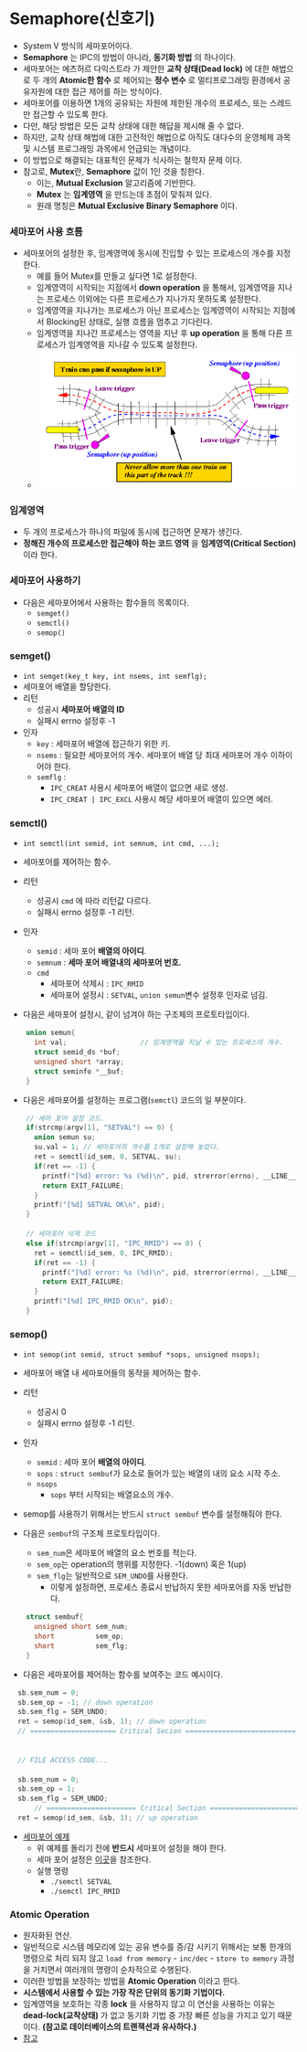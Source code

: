 # Semaphore(신호기)
- System V 방식의 세마포어이다.
- **Semaphore** 는 IPC의 방법이 아니라, **동기화 방법** 의 하나이다.
- 세마포어는 에츠허르 다익스트라 가 제안한 **교착 상태(Dead lock)** 에 대한 해법으로 두 개의 **Atomic한 함수** 로 제어되는 **정수 변수** 로 멀티프로그래밍 환경에서 공유자원에 대한 접근 제어를 하는 방식이다.
- 세마포어를 이용하면 1개의 공유되는 자원에 제한된 개수의 프로세스, 또는 스레드만 접근할 수 있도록 한다.
- 다만, 해당 방법은 모든 교착 상태에 대한 해답을 제시해 줄 수 없다.
- 하지만, 교착 상태 해법에 대한 고전적인 해법으로 아직도 대다수의 운영체제 과목 및 시스템 프로그래밍 과목에서 언급되는 개념이다.
- 이 방법으로 해결되는 대표적인 문제가 식사하는 철학자 문제 이다.
- 참고로, **Mutex**란, **Semaphore** 값이 1인 것을 칭한다.
  - 이는, **Mutual Exclusion** 알고리즘에 기반한다.
  - **Mutex** 는 **임계영역** 을 만드는데 초점이 맞춰져 있다.
  - 원래 명칭은 **Mutual Exclusive Binary Semaphore** 이다.

### 세마포어 사용 흐름
- 세마포어의 설정한 후, 임계영역에 동시에 진입할 수 있는 프로세스의 개수를 지정한다.
  - 예를 들어 Mutex를 만들고 싶다면 1로 설정한다.
  - 임계영역이 시작되는 지점에서 **down operation** 을 통해서, 임계영역을 지나는 프로세스 이외에는 다른 프로세스가 지나가지 못하도록 설정한다.
  - 임계영역을 지나가는 프로세스가 아닌 프로세스는 임계영역이 시작되는 지점에서 Blocking된 상태로, 실행 흐름을 멈추고 기다린다.
  - 임계영역을 지나간 프로세스는 영역을 지난 후 **up operation** 을 통해 다른 프로세스가 임계영역을 지나갈 수 있도록 설정한다.
  - ![참고 이미지](./img/semaphore.gif)

### 임계영역
- 두 개의 프로세스가 하나의 파일에 동시에 접근하면 문제가 생긴다.
- **정해진 개수의 프로세스만 접근해야 하는 코드 영역** 을 **임계영역(Critical Section)** 이라 한다.

### 세마포어 사용하기
- 다음은 세마포어에서 사용하는 함수들의 목록이다.
  - `semget()`
  - `semctl()`
  - `semop()`

### semget()
- `int semget(key_t key, int nsems, int semflg);`
- 세마포어 배열을 할당한다.
- 리턴
  - 성공시 **세마포어 배열의 ID**
  - 실패시 errno 설정후 -1
- 인자
  - `key` : 세마포어 배열에 접근하기 위한 키.
  - `nsems` : 필요한 세마포어의 개수. 세마포어 배열 당 최대 세마포어 개수 이하이어야 한다.
  - `semflg` :
    - `IPC_CREAT` 사용시 세마포어 배열이 없으면 새로 생성.
    - `IPC_CREAT | IPC_EXCL` 사용시 해당 세마포어 배열이 있으면 에러.

### semctl()
- `int semctl(int semid, int semnum, int cmd, ...);`
- 세마포어를 제어하는 함수.
- 리턴
  - 성공시 `cmd` 에 따라 리턴값 다르다.
  - 실패시 errno 설정후 -1 리턴.
- 인자
  - `semid` : 세마 포어 **배열의 아이디**.
  - `semnum` : **세마 포어 배열내의 세마포어 번호.**
  - `cmd`
    - 세마포어 삭제시 : `IPC_RMID`
    - 세마포어 설정시 : `SETVAL`, `union semun`변수 설정후 인자로 넘김.

- 다음은 세마포어 설정시, 같이 넘겨야 하는 구조체의 프로토타입이다.
```c
    union semun{
      int val;                  // 임계영역을 지날 수 있는 프로세스의 개수.
      struct semid_ds *buf;
      unsigned short *array;
      struct seminfo *__buf;
    }
```

- 다음은 세마포어를 설정하는 프로그램(`semctl`) 코드의 일 부분이다.
```c
    // 세마 포어 설정 코드.
    if(strcmp(argv[1], "SETVAL") == 0) {
      union semun su;
      su.val = 1; // 세마포어의 개수를 1개로 설정해 놓았다.
      ret = semctl(id_sem, 0, SETVAL, su);
      if(ret == -1) {
        printf("[%d] error: %s (%d)\n", pid, strerror(errno), __LINE__);
        return EXIT_FAILURE;
      }
      printf("[%d] SETVAL OK\n", pid);
    }

    // 세마포어 삭제 코드
    else if(strcmp(argv[1], "IPC_RMID") == 0) {
      ret = semctl(id_sem, 0, IPC_RMID);
      if(ret == -1) {
        printf("[%d] error: %s (%d)\n", pid, strerror(errno), __LINE__);
        return EXIT_FAILURE;
      }
      printf("[%d] IPC_RMID OK\n", pid);
    }
```


### semop()
- `int semop(int semid, struct sembuf *sops, unsigned nsops);`
- 세마포어 배열 내 세마포어들의 동작을 제어하는 함수.
- 리턴
  - 성공시 0
  - 실패시 errno 설정후 -1 리턴.
- 인자
  - `semid` : 세마 포어 **배열의 아이디**.
  - `sops` : `struct sembuf`가 요소로 들어가 있는 배열의 내의 요소 시작 주소.
  - `nsops`
    - `sops` 부터 시작되는 배열요소의 개수.

- semop를 사용하기 위해서는 반드시 `struct sembuf` 변수를 설정해줘야 한다.
- 다음은 `sembuf`의 구조체 프로토타입이다.
  - `sem_num`은 세마포어 배열의 요소 번호를 적는다.
  - `sem_op`는 operation의 행위를 지정한다. -1(down) 혹은 1(up)
  - `sem_flg`는 일반적으로 `SEM_UNDO`를 사용한다.
    - 이렇게 설정하면, 프로세스 종료시 반납하지 못한 세마포어를 자동 반납한다.

```c
    struct sembuf{
      unsigned short sem_num;
      short          sem_op;
      short          sem_flg;
    }
```

- 다음은 세마포어를 제어하는 함수를 보여주는 코드 예시이다.

```c
  sb.sem_num = 0;
  sb.sem_op = -1; // down operation
  sb.sem_flg = SEM_UNDO;
  ret = semop(id_sem, &sb, 1); // down operation
  // ===================== Critical Secion ===========================


  // FILE ACCESS CODE...

  sb.sem_num = 0;
  sb.sem_op = 1;
  sb.sem_flg = SEM_UNDO;
      // ====================== Critical Section ======================
  ret = semop(id_sem, &sb, 1); // up operation
```

- [세마포어 예제](./system/EX03-08_sem/rw.c)
  - 위 예제를 돌리기 전에 **반드시** 세마포어 설정을 해야 한다.
  - 세마 포어 설정은 [이곳](./system/EX03-08_sem/semctl.c)을 참조한다.
  - 실행 명령
    - `./semctl SETVAL`
    - `./semctl IPC_RMID`


### Atomic Operation
- 원자화된 연산.
- 일반적으로 시스템 메모리에 있는 공유 변수를 증/감 시키기 위해서는 보통 한개의 명령으로 처리 되지 않고
`load from memory` - `inc/dec` - `store to memory` 과정을 거치면서 여러개의 명령이 순차적으로 수행된다.
- 이러한 방법을 보장하는 방법을 **Atomic Operation** 이라고 한다.
- **시스템에서 사용할 수 있는 가장 작은 단위의 동기화 기법이다.**
- 임계영역을 보호하는 각종 **lock** 을 사용하지 않고 이 연산을 사용하는 이유는 **dead-lock(교착상태)** 가 없고
동기화 기법 중 가장 빠른 성능을 가지고 있기 때문이다. **(참고로 데이터베이스의 트랜잭션과 유사하다.)**
- [참고](https://zsdotkr.github.io/programming/2017/09/21/atomic-operation.html)
